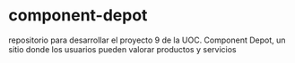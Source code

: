 # component-depot
repositorio para desarrollar el proyecto 9 de la UOC. Component Depot, un sitio donde los usuarios pueden valorar productos y servicios
